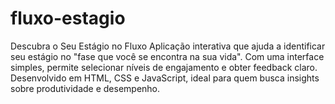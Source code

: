 # fluxo-estagio
Descubra o Seu Estágio no Fluxo Aplicação interativa que ajuda a identificar seu estágio no "fase que você  se encontra na sua vida". Com uma interface simples, permite selecionar níveis de engajamento e obter feedback claro. Desenvolvido em HTML, CSS e JavaScript, ideal para quem busca insights sobre produtividade e desempenho.
